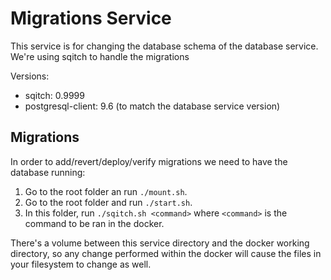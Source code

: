 # Migrations Service
This service is for changing the database schema of the database service. We're using sqitch to handle the migrations

Versions:
  - sqitch: 0.9999
  - postgresql-client: 9.6 (to match the database service version)

## Migrations
In order to add/revert/deploy/verify migrations we need to have the database running:
  1. Go to the root folder an run `./mount.sh`.
  2. Go to the root folder  and run `./start.sh`.
  3. In this folder, run `./sqitch.sh <command>` where `<command>` is the command to be ran in the docker.

There's a volume between this service directory and the docker working directory, so any change performed within the docker will cause the files in your filesystem to change as well.